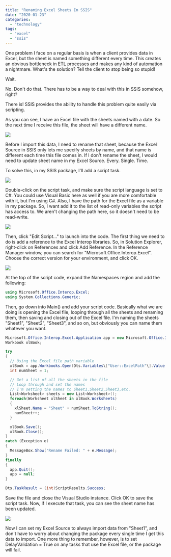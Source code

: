 ```yaml
---
title: "Renaming Excel Sheets In SSIS"
date: "2020-01-23"
categories: 
  - "technology"
tags: 
  - "excel"
  - "ssis"
---
```


One problem I face on a regular basis is when a client provides data in Excel, but the sheet is named something different every time. This creates an obvious bottleneck in ETL processes and makes any kind of automation a nightmare. What's the solution? Tell the client to stop being so stupid!

Wait.

No. Don't do that. There has to be a way to deal with this in SSIS somehow, right?

There is! SSIS provides the ability to handle this problem quite easily via scripting.

As you can see, I have an Excel file with the sheets named with a date. So the next time I receive this file, the sheet will have a different name.

![](/images/ExcelSheetBeforeRename.png)

Before I import this data, I need to rename that sheet, because the Excel Source in SSIS only lets me specify sheets by name, and that name is different each time this file comes in. If I don't rename the sheet, I would need to update sheet name in my Excel Source. Every. Single. Time.

To solve this, in my SSIS package, I'll add a script task.

![](/images/ScriptTask.png)

Double-click on the script task, and make sure the script language is set to C#. You could use Visual Basic here as well if you are more comfortable with it, but I'm using C#. Also, I have the path for the Excel file as a variable in my package. So, I want add it to the list of read-only variables the script has access to. We aren't changing the path here, so it doesn't need to be read-write.

![](/images/ScriptTask_Config-1.png)

Then, click "Edit Script..." to launch into the code. The first thing we need to do is add a reference to the Excel Interop libraries. So, in Solution Explorer, right-click on References and click Add Reference. In the Reference Manager window, you can search for "Microsoft.Office.Interop.Excel". Choose the correct version for your environment, and click OK.

![](/images/ReferenceManager.png)

At the top of the script code, expand the Namespaces region and add the following:

```c#
using Microsoft.Office.Interop.Excel;
using System.Collections.Generic;
```

Then, go down into Main() and add your script code. Basically what we are doing is opening the Excel file, looping through all the sheets and renaming them, then saving and closing out of the Excel file. I'm naming the sheets "Sheet1", "Sheet2", "Sheet3", and so on, but obviously you can name them whatever you want.

```c#
Microsoft.Office.Interop.Excel.Application app = new Microsoft.Office.Interop.Excel.Application();
Workbook xlBook;

try
{
  // Using the Excel file path variable
  xlBook = app.Workbooks.Open(Dts.Variables\["User::ExcelPath"\].Value.ToString());
  int numSheet = 1;

  // Get a list of all the sheets in the file
  // Loop through and set the names
  // I'm setting the names to Sheet1,Sheet2,Sheet3,etc.
  List<Worksheet> sheets = new List<Worksheet>();
  foreach(Worksheet xlSheet in xlBook.Worksheets)
  {
    xlSheet.Name = "Sheet" + numSheet.ToString();
    numSheet++;
  }

  xlBook.Save();
  xlBook.Close();
}
catch (Exception e)
{
  MessageBox.Show("Rename Failed: " + e.Message);
}
finally
{
  app.Quit();
  app = null;
}

Dts.TaskResult = (int)ScriptResults.Success;
```

Save the file and close the Visual Studio instance. Click OK to save the script task. Now, if I execute that task, you can see the sheet name has been updated.

![](/images/ExcelSheetAfterRename.png)

Now I can set my Excel Source to always import data from "Sheet1", and don't have to worry about changing the package every single time I get this data to import. One more thing to remember, however, is to set DelayValidation = True on any tasks that use the Excel file, or the package will fail.
